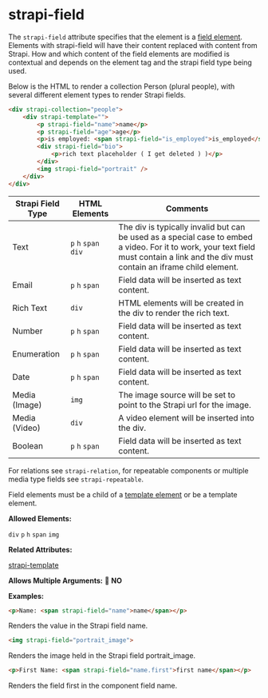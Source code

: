 # strapi-field

The `strapi-field` attribute specifies that the element is a [field element](./index.md). Elements with strapi-field will have their content replaced with content from Strapi.  How and which content of the field elements are modified is contextual and depends on the element tag and the strapi field type being used.

Below is the HTML to render a collection Person (plural people), with several different element types to render Strapi fields.

```html
<div strapi-collection="people">
	<div strapi-template="">
		<p strapi-field="name">name</p>
		<p strapi-field="age">age</p>
		<p>is employed: <span strapi-field="is_employed">is_employed</span></p>
		<div strapi-field="bio">
			<p>rich text placeholder ( I get deleted ) )</p>
		</div>
		<img strapi-field="portrait" />
	</div>
</div>
```

| Strapi Field Type | HTML Elements | Comments                                                                                                                                                                               |
| ----------------- | ------------- | -------------------------------------------------------------------------------------------------------------------------------------------------------------------------------------- |
| Text              | `p` `h` `span` `div`  | The div is typically invalid but can be used as a special case to embed a video. For it to work, your text field must contain a link and the div must contain an iframe child element. |
| Email             | `p` `h` `span`      | Field data will be inserted as text content.                                                                                                                                           |
| Rich Text         | `div`           | HTML elements will be created in the div to render the rich text.                                                                                                                      |
| Number            | `p` `h` `span`      | Field data will be inserted as text content.                                                                                                                                           |
| Enumeration       | `p` `h` `span`      | Field data will be inserted as text content.                                                                                                                                           |
| Date              | `p` `h` `span`      | Field data will be inserted as text content.                                                                                                                                           |
| Media (Image)     | `img`           | The image source will be set to point to the Strapi url for the image.                                                                                                                 |
| Media (Video)     | `div`           | A video element will be inserted into the div.                                                                                                                                         |
| Boolean           | `p` `h` `span`      | Field data will be inserted as text content.                                                                                                                                           |

For relations see `strapi-relation`, for repeatable components or multiple media type fields see `strapi-repeatable`.  

Field elements must be a child of a [template element](syntax/template-elements/index.md) or be a template element. 

**Allowed Elements:**

`div` `p` `h` `span` `img`

**Related Attributes:**

[strapi-template](../template-elements/strapi-template.md)

**Allows Multiple Arguments:** 🚫 **NO**

**Examples:**

```html
<p>Name: <span strapi-field="name">name</span></p>
```
Renders the value in the Strapi field name.

```html
<img strapi-field="portrait_image">
```
Renders the image held in the Strapi field portrait_image.

```html
<p>First Name: <span strapi-field="name.first">first name</span></p>
```
Renders the field first in the component field name.